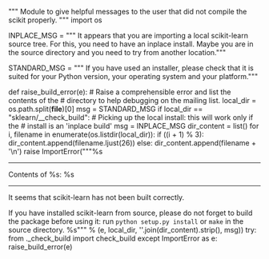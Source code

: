 """ Module to give helpful messages to the user that did not
compile the scikit properly.
"""
import os

INPLACE_MSG = """
It appears that you are importing a local scikit-learn source tree. For
this, you need to have an inplace install. Maybe you are in the source
directory and you need to try from another location."""

STANDARD_MSG = """
If you have used an installer, please check that it is suited for your
Python version, your operating system and your platform."""


def raise_build_error(e):
    # Raise a comprehensible error and list the contents of the
    # directory to help debugging on the mailing list.
    local_dir = os.path.split(__file__)[0]
    msg = STANDARD_MSG
    if local_dir == "sklearn/__check_build":
        # Picking up the local install: this will work only if the
        # install is an 'inplace build'
        msg = INPLACE_MSG
    dir_content = list()
    for i, filename in enumerate(os.listdir(local_dir)):
        if ((i + 1) % 3):
            dir_content.append(filename.ljust(26))
        else:
            dir_content.append(filename + '\n')
    raise ImportError("""%s
___________________________________________________________________________
Contents of %s:
%s
___________________________________________________________________________
It seems that scikit-learn has not been built correctly.

If you have installed scikit-learn from source, please do not forget
to build the package before using it: run `python setup.py install` or
`make` in the source directory.
%s""" % (e, local_dir, ''.join(dir_content).strip(), msg))
try:
    from ._check_build import check_build
except ImportError as e:
    raise_build_error(e)
